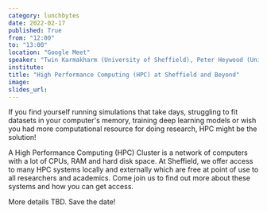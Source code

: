 ```yaml
---
category: lunchbytes
date: 2022-02-17
published: True
from: "12:00"
to: "13:00"
location: "Google Meet"
speaker: "Twin Karmakharm (University of Sheffield), Peter Heywood (University of Sheffield), more TBD"
institute:
title: "High Performance Computing (HPC) at Sheffield and Beyond"
image:
slides_url:
---
```


If you find yourself running simulations that take days, struggling to fit datasets in your computer's memory, training deep
learning models or wish you had more computational resource for doing research, HPC might be the solution! 

A High Performance Computing (HPC) Cluster is a network of computers with a lot of CPUs, RAM and hard disk space. At 
Sheffield, we offer access to many HPC systems locally and externally which are free at point of use to all researchers 
and academics. Come join us to find out more about these systems and how you can get access.

More details TBD. Save the date!
